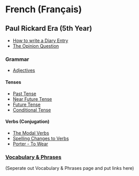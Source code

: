 # French (Français)

## Paul Rickard Era (5th Year)
- [How to write a Diary Entry]()
- [The Opinion Question]()
### Grammar
- [Adjectives]()
#### Tenses
- [Past Tense]()
- [Near Future Tense]()
- [Future Tense]()
- [Conditional Tense]()
#### Verbs (Conjugation)
- [The Modal Verbs]()
- [Spelling Changes to Verbs]()
- [Porter - To Wear]()
### [Vocabulary & Phrases]()
(Seperate out Vocabulary & Phrases page and put links here)